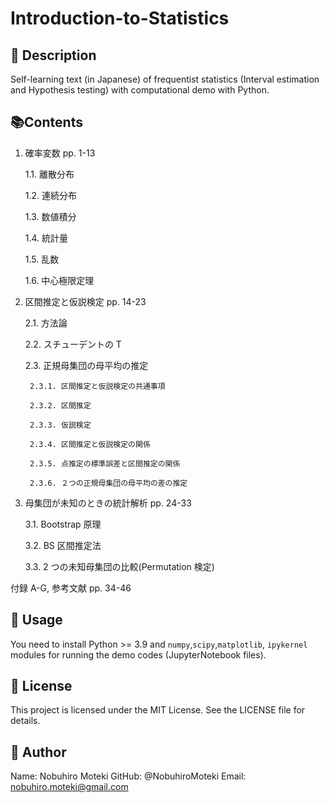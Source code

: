 # Introduction-to-Statistics

## 📌 Description
Self-learning text (in Japanese) of frequentist statistics (Interval estimation and Hypothesis testing) with computational demo with Python. 

## 📚Contents
1. 確率変数 pp. 1-13 

    1.1. 離散分布 

    1.2. 連続分布 

    1.3. 数値積分 

    1.4. 統計量  

    1.5. 乱数 

    1.6. 中心極限定理 

2. 区間推定と仮説検定 pp. 14-23 
   
    2.1. 方法論 

    2.2. スチューデントの T 

    2.3. 正規母集団の母平均の推定 

        2.3.1. 区間推定と仮説検定の共通事項 

        2.3.2. 区間推定 

        2.3.3. 仮説検定 

        2.3.4. 区間推定と仮説検定の関係 

        2.3.5. 点推定の標準誤差と区間推定の関係 

        2.3.6. ２つの正規母集団の母平均の差の推定 

3. 母集団が未知のときの統計解析 pp. 24-33 
   
    3.1. Bootstrap 原理 

    3.2. BS 区間推定法 

    3.3. 2 つの未知母集団の比較(Permutation 検定) 
  

付録 A-G, 参考文献 pp. 34-46

## 🔧 Usage
You need to install Python >= 3.9 and `numpy`,`scipy`,`matplotlib`, `ipykernel` modules for running the demo codes (JupyterNotebook files).

## 📝 License
This project is licensed under the MIT License. See the LICENSE file for details.



## 📢 Author
Name: Nobuhiro Moteki
GitHub: @NobuhiroMoteki
Email: nobuhiro.moteki@gmail.com


